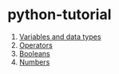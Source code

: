 # python-tutorial

1. [Variables and data types](https://github.com/AnjaneyuluBatta505/python-tutorial/tree/main/variables-data-types)
2. [Operators](https://github.com/AnjaneyuluBatta505/python-tutorial/tree/main/operators)
3. [Booleans](https://github.com/AnjaneyuluBatta505/python-tutorial/tree/main/boolean)
4. [Numbers](https://github.com/AnjaneyuluBatta505/python-tutorial/tree/main/numbers)
